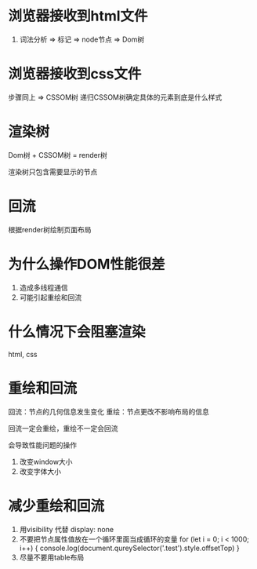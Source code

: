 # 浏览器接收到html文件
1. 词法分析 => 标记 => node节点 => Dom树

# 浏览器接收到css文件
步骤同上 => CSSOM树
递归CSSOM树确定具体的元素到底是什么样式


# 渲染树
Dom树 + CSSOM树 = render树

渲染树只包含需要显示的节点

# 回流
根据render树绘制页面布局

# 为什么操作DOM性能很差
1. 造成多线程通信
2. 可能引起重绘和回流

# 什么情况下会阻塞渲染
html, css
<script src=""></script>

# 重绘和回流
回流：节点的几何信息发生变化
重绘：节点更改不影响布局的信息

回流一定会重绘，重绘不一定会回流

会导致性能问题的操作
1. 改变window大小
2. 改变字体大小

# 减少重绘和回流
1. 用visibility 代替 display: none
2. 不要把节点属性值放在一个循环里面当成循环的变量
for (let i = 0; i < 1000; i++) {
  console.log(document.qureySelector('.test').style.offsetTop)
}
3. 尽量不要用table布局

